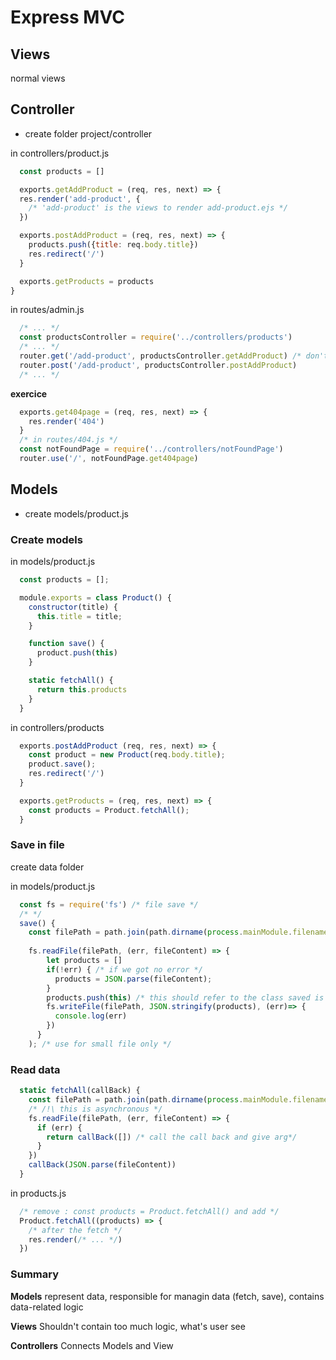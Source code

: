 # Express MVC

## Views
normal views

## Controller

- create folder project/controller

in controllers/product.js
```js
  const products = []

  exports.getAddProduct = (req, res, next) => {
  res.render('add-product', {
    /* 'add-product' is the views to render add-product.ejs */
  })

  exports.postAddProduct = (req, res, next) => {
    products.push({title: req.body.title})
    res.redirect('/')
  }

  exports.getProducts = products
}
```

in routes/admin.js
```js 
  /* ... */
  const productsController = require('../controllers/products')
  /* ... */
  router.get('/add-product', productsController.getAddProduct) /* don't add parentheses */
  router.post('/add-product', productsController.postAddProduct)
  /* ... */
```

**exercice**
```js
  exports.get404page = (req, res, next) => {
    res.render('404')
  }
  /* in routes/404.js */
  const notFoundPage = require('../controllers/notFoundPage')
  router.use('/', notFoundPage.get404page)
```

## Models

- create models/product.js

### Create models
in models/product.js
```js
  const products = [];

  module.exports = class Product() {
    constructor(title) {
      this.title = title;
    }

    function save() {
      product.push(this)
    }

    static fetchAll() {
      return this.products
    }
  }
```

in controllers/products
```js
  exports.postAddProduct (req, res, next) => {
    const product = new Product(req.body.title);
    product.save();
    res.redirect('/')
  }

  exports.getProducts = (req, res, next) => {
    const products = Product.fetchAll();
  }
```

### Save in file

create data folder

in models/product.js
```js
  const fs = require('fs') /* file save */
  /* */
  save() {
    const filePath = path.join(path.dirname(process.mainModule.filename), 'data', 'products.json') /* data folder and products.json */
    
    fs.readFile(filePath, (err, fileContent) => {
        let products = []
        if(!err) { /* if we got no error */
          products = JSON.parse(fileContent);
        }
        products.push(this) /* this should refer to the class saved is called on */
        fs.writeFile(filePath, JSON.stringify(products), (err)=> {
          console.log(err)
        })
      }
    ); /* use for small file only */
```

### Read data

```js
  static fetchAll(callBack) {
    const filePath = path.join(path.dirname(process.mainModule.filename), 'data', 'products.json')
    /* /!\ this is asynchronous */
    fs.readFile(filePath, (err, fileContent) => {
      if (err) {
        return callBack([]) /* call the call back and give arg*/
      }
    })
    callBack(JSON.parse(fileContent))
  }
```
in products.js
```js
  /* remove : const products = Product.fetchAll() and add */
  Product.fetchAll((products) => {
    /* after the fetch */
    res.render(/* ... */)
  })
```


### Summary

**Models**
represent data, responsible for managin data (fetch, save), contains data-related logic

**Views**
Shouldn't contain too much logic, what's user see

**Controllers**
Connects Models and View
